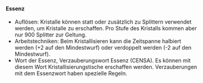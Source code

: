 #### Essenz

* Auflösen: Kristalle können statt oder zusätzlich zu Splittern verwendet werden, um Kristalle zu erschaffen. Pro
Stufe des Kristalls kommen aber nur 900 Splitter zur Geltung.
* Arbeitstechniken: Beim Kristallisieren kann die Zeitspanne halbiert werden (+2 auf den Mindestwurf) oder verdoppelt
werden (-2 auf den Mindestwurf).
* Wort der Essenz, Verzauberungswort Essenz (CENSA). Es können mit diesem Wort Kristallisierungstische erschaffen
werden. Verzauberungen mit dem Essenzwort haben spezielle Regeln.
